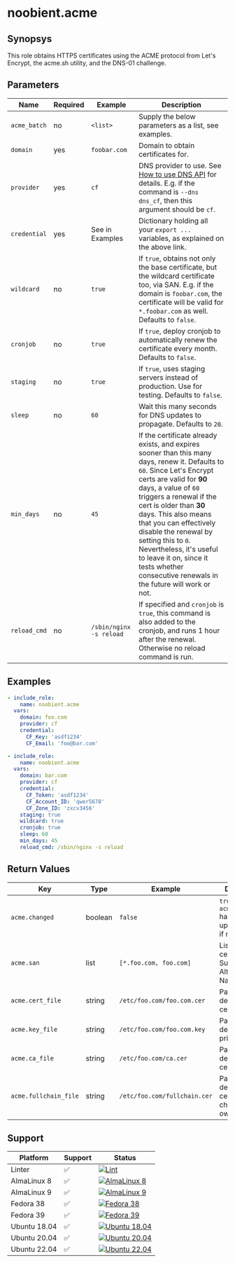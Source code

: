 # noobient.acme

## Synopsys

This role obtains HTTPS certificates using the ACME protocol from Let's Encrypt, the acme.sh utility, and the DNS-01 challenge.

## Parameters

| Name | Required | Example | Description |
|---|---|---|---|
| `acme_batch` | no | `<list>` | Supply the below parameters as a list, see examples. |
| `domain` | yes | `foobar.com` | Domain to obtain certificates for. |
| `provider` | yes | `cf` | DNS provider to use. See [How to use DNS API](https://github.com/acmesh-official/acme.sh/wiki/dnsapi) for details. E.g. if the command is `--dns dns_cf`, then this argument should be `cf`. |
| `credential` | yes | See in Examples | Dictionary holding all your `export ...` variables, as explained on the above link. |
| `wildcard` | no | `true` | If `true`, obtains not only the base certificate, but the wildcard certificate too, via SAN. E.g. if the domain is `foobar.com`, the certificate will be valid for `*.foobar.com` as well. Defaults to `false`. |
| `cronjob` | no | `true`| If `true`, deploy cronjob to automatically renew the certificate every month. Defaults to `false`. |
| `staging` | no | `true` | If `true`, uses staging servers instead of production. Use for testing. Defaults to `false`. |
| `sleep` | no | `60` | Wait this many seconds for DNS updates to propagate. Defaults to `20`. |
| `min_days` | no | `45` | If the certificate already exists, and expires sooner than this many days, renew it. Defaults to `60`. Since Let's Encrypt certs are valid for **90** days, a value of `60` triggers a renewal if the cert is older than **30** days. This also means that you can effectively disable the renewal by setting this to `0`. Nevertheless, it's useful to leave it on, since it tests whether consecutive renewals in the future will work or not. |
| `reload_cmd` | no | `/sbin/nginx -s reload` | If specified and `cronjob` is `true`, this command is also added to the cronjob, and runs 1 hour after the renewal. Otherwise no reload command is run. |

## Examples

```yml
- include_role:
    name: noobient.acme
  vars:
    domain: foo.com
    provider: cf
    credential:
      CF_Key: 'asdf1234'
      CF_Email: 'foo@bar.com'

- include_role:
    name: noobient.acme
  vars:
    domain: bar.com
    provider: cf
    credential:
      CF_Token: 'asdf1234'
      CF_Account_ID: 'qwer5678'
      CF_Zone_ID: 'zxcv3456'
    staging: true
    wildcard: true
    cronjob: true
    sleep: 60
    min_days: 45
    reload_cmd: /sbin/nginx -s reload
```

## Return Values

| Key | Type | Example | Description |
|---|---|---|---|
| `acme.changed` | boolean | `false`  | `true` if `acme.cert_file` has been updated, `false` if not. |
| `acme.san` | list | `[*.foo.com, foo.com]` | List of certificate Subject Alternative Names. |
| `acme.cert_file` | string | `/etc/foo.com/foo.com.cer` | Path to deployed certificate. |
| `acme.key_file` | string | `/etc/foo.com/foo.com.key` | Path to deployed private key. |
| `acme.ca_file` | string | `/etc/foo.com/ca.cer` | Path to deployed CA certificate. |
| `acme.fullchain_file` | string | `/etc/foo.com/fullchain.cer` | Path to deployed full certificate chain (CA + own). |

## Support

| Platform | Support | Status |
|---|---|---|
| Linter | ✅ | [![Lint](https://github.com/noobient/ansible-galaxy-acme/actions/workflows/lint.yml/badge.svg)](https://github.com/noobient/ansible-galaxy-acme/actions/workflows/lint.yml) |
| AlmaLinux 8 | ✅ | [![AlmaLinux 8](https://github.com/noobient/ansible-galaxy-acme/actions/workflows/almalinux-8.yml/badge.svg)](https://github.com/noobient/ansible-galaxy-acme/actions/workflows/almalinux-8.yml) |
| AlmaLinux 9 | ✅ | [![AlmaLinux 9](https://github.com/noobient/ansible-galaxy-acme/actions/workflows/almalinux-9.yml/badge.svg)](https://github.com/noobient/ansible-galaxy-acme/actions/workflows/almalinux-9.yml) |
| Fedora 38 | ✅ | [![Fedora 38](https://github.com/noobient/ansible-galaxy-acme/actions/workflows/fedora-38.yml/badge.svg)](https://github.com/noobient/ansible-galaxy-acme/actions/workflows/fedora-38.yml) |
| Fedora 39 | ✅ | [![Fedora 39](https://github.com/noobient/ansible-galaxy-acme/actions/workflows/fedora-39.yml/badge.svg)](https://github.com/noobient/ansible-galaxy-acme/actions/workflows/fedora-39.yml) |
| Ubuntu 18.04 | ✅ | [![Ubuntu 18.04](https://github.com/noobient/ansible-galaxy-acme/actions/workflows/ubuntu-18.04.yml/badge.svg)](https://github.com/noobient/ansible-galaxy-acme/actions/workflows/ubuntu-18.04.yml) |
| Ubuntu 20.04 | ✅ | [![Ubuntu 20.04](https://github.com/noobient/ansible-galaxy-acme/actions/workflows/ubuntu-20.04.yml/badge.svg)](https://github.com/noobient/ansible-galaxy-acme/actions/workflows/ubuntu-20.04.yml) |
| Ubuntu 22.04 | ✅ | [![Ubuntu 22.04](https://github.com/noobient/ansible-galaxy-acme/actions/workflows/ubuntu-22.04.yml/badge.svg)](https://github.com/noobient/ansible-galaxy-acme/actions/workflows/ubuntu-22.04.yml) |
